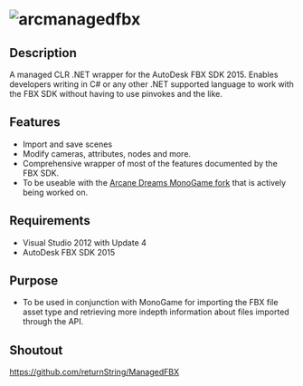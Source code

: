![arcmanagedfbx](http://i.imgur.com/br4KwNr.png)
====
## Description
A managed CLR .NET wrapper for the AutoDesk FBX SDK 2015. Enables developers writing in C# or any other .NET supported language to work with the FBX SDK without having to use pinvokes and the like.

## Features
* Import and save scenes
* Modify cameras, attributes, nodes and more.
* Comprehensive wrapper of most of the features documented by the FBX SDK.
* To be useable with the [Arcane Dreams MonoGame fork](https://github.com/arcanedreams/MonoGame) that is actively being worked on.

## Requirements
* Visual Studio 2012 with Update 4
* AutoDesk FBX SDK 2015

## Purpose
* To be used in conjunction with MonoGame for importing the FBX file asset type and retrieving more indepth information about files imported through the API.

## Shoutout
https://github.com/returnString/ManagedFBX
